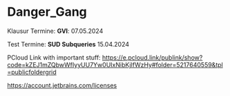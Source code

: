  # Danger_Gang

Klausur Termine:
**GVI**: 07.05.2024


Test Termine:
**SUD Subqueries** 15.04.2024








PCloud Link with important stuff: https://e.pcloud.link/publink/show?code=kZEJ1mZQbwWfIyyUU7Yw0UIxNibKjIfWzHy#folder=5217640559&tpl=publicfoldergrid


https://account.jetbrains.com/licenses

